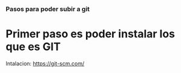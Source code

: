 ### Pasos para poder subir a git

# Primer paso es poder instalar los que es GIT 
Intalacion: https://git-scm.com/